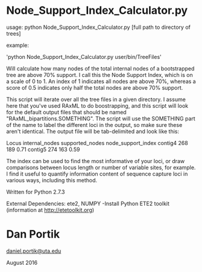 # Node_Support_Index_Calculator.py

usage: python Node_Support_Index_Calculator.py [full path to directory of trees]

example:

'python Node_Support_Index_Calculator.py user/bin/TreeFiles'

Will calculate how many nodes of the total internal nodes of a bootstrapped
tree are above 70% support. I call this the Node Support Index, which is on
a scale of 0 to 1. An index of 1 indicates all nodes are above 70%, whereas
a score of 0.5 indicates only half the total nodes are above 70% support.


This script will iterate over all the tree files in a given directory.
I assume here that you've used RAxML to do boostrapping, and this script
will look for the default output files that should be named
"RAxML_bipartitions.SOMETHING". The script will use the SOMETHING part of
the name to label the different loci in the output, so make sure these aren't
identical. The output file will be tab-delimited and look like this:


Locus    internal_nodes  supported_nodes  node_support_index
contig4  268             189              0.71
contig5  274             163              0.59


The index can be used to find the most informative of your loci, or
draw comparisons between locus length or number of variable sites, 
for example. I find it useful to quantify information content of
sequence capture loci in various ways, including this method.

Written for Python 2.7.3

External Dependencies: ete2, NUMPY
-Install Python ETE2 toolkit (information at http://etetoolkit.org) 
 
 
# Dan Portik

daniel.portik@uta.edu

August 2016
